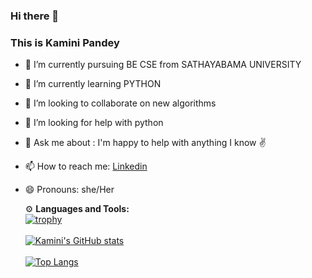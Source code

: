 ### Hi there 👋

### This is Kamini Pandey

- 🔭 I’m currently pursuing BE CSE from SATHAYABAMA UNIVERSITY
- 🌱 I’m currently learning PYTHON
- 👯 I’m looking to collaborate on new algorithms
- 🤔 I’m looking for help with python
- 💬 Ask me about : I'm happy to help with anything I know ✌️
- 📫 How to reach me: [Linkedin](https://www.linkedin.com/in/kamini-pandey-448411236) 
- 😄 Pronouns: she/Her
   
  ⚙️ <b>Languages and Tools:</b>
  <br>
  [![trophy](https://github-profile-trophy.vercel.app/?username=kaminipandey25&theme=onedark)](https://github.com/ryo-ma/github-profile-trophy)
  <br>
  <br>
  [![Kamini's GitHub stats](https://github-readme-stats.vercel.app/api?username=kaminipandey25)](https://github.com/anuraghazra/github-readme-stats)
  <br>
  <br>
  [![Top Langs](https://github-readme-stats.vercel.app/api/top-langs/?username=kaminipandey25&layout=compact)](https://github.com/anuraghazra/github-readme-stats)
